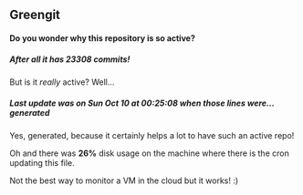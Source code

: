 ## Greengit

#### Do you wonder why this repository is so active?

##### After all it has 23308 commits!

But is it *really* active? Well...

##### Last update was on Sun Oct 10 at 00:25:08 when those lines were... generated

Yes, generated, because it certainly helps a lot to have such an active repo!

Oh and there was **26%** disk usage on the machine
where there is the cron updating this file.

Not the best way to monitor a VM in the cloud but it works! :)
